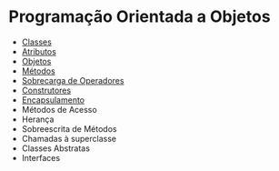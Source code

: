 # Programação Orientada a Objetos

* [Classes](https://github.com/profgabrielmilitello/POO/blob/master/POO%20-%2001%20-%20Classes.md)
* [Atributos](https://github.com/profgabrielmilitello/POO/blob/master/POO%20-%2002%20-%20Atributos.md)
* [Objetos](https://github.com/profgabrielmilitello/POO/blob/master/POO%20-%2003%20-%20Objetos.md)
* [Métodos](https://github.com/profgabrielmilitello/POO/blob/master/POO%20-%2004%20-%20M%C3%A9todos.md)
* [Sobrecarga de Operadores](https://github.com/profgabrielmilitello/POO/blob/master/POO%20-%2006%20-%20Sobrecarga%20de%20Operadores.md)
* [Construtores](https://github.com/profgabrielmilitello/POO/blob/master/POO%20-%2007%20-%20Construtor.md)
* [Encapsulamento](https://github.com/profgabrielmilitello/POO/blob/master/POO%20-%2008%20%20-%20Encapsulamento.md)
* Métodos de Acesso
* Herança
* Sobreescrita de Métodos
* Chamadas à superclasse
* Classes Abstratas
* Interfaces